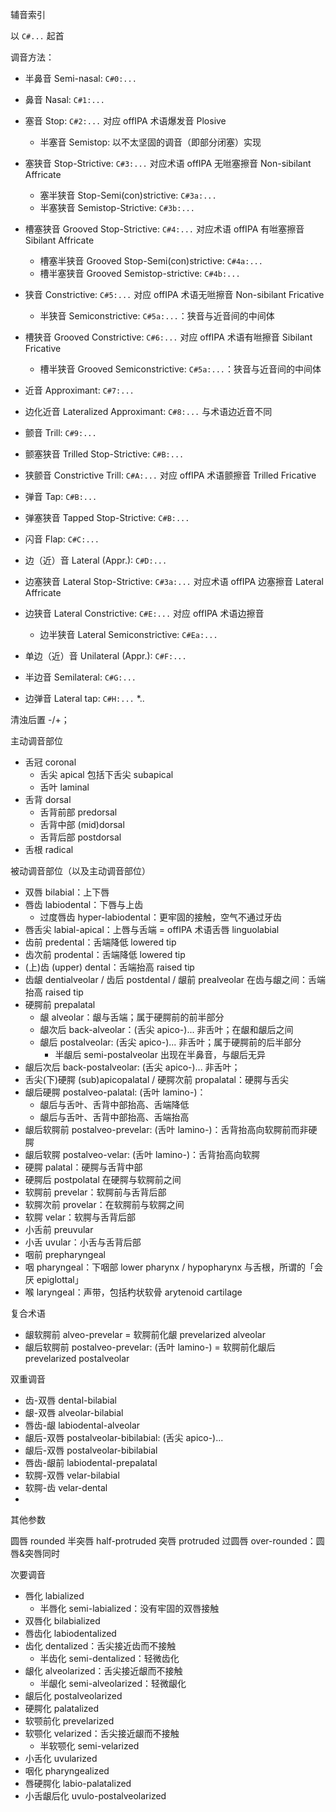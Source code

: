 辅音索引

以 `C#...` 起首



调音方法：

* 半鼻音 Semi-nasal: `C#0:...`
* 鼻音 Nasal: `C#1:...`
* 塞音 Stop: `C#2:...` 对应 offIPA 术语爆发音 Plosive
    * 半塞音 Semistop: 以不太坚固的调音（即部分闭塞）实现
* 塞狭音 Stop-Strictive: `C#3:...` 对应术语 offIPA 无咝塞擦音 Non-sibilant Affricate
    * 塞半狭音 Stop-Semi(con)strictive: `C#3a:...`
    * 半塞狭音 Semistop-Strictive: `C#3b:...`
* 槽塞狭音 Grooved Stop-Strictive: `C#4:...` 对应术语 offIPA 有咝塞擦音  Sibilant Affricate
    * 槽塞半狭音 Grooved Stop-Semi(con)strictive: `C#4a:...`
    * 槽半塞狭音 Grooved Semistop-strictive: `C#4b:...`
* 狭音 Constrictive: `C#5:...` 对应 offIPA 术语无咝擦音 Non-sibilant Fricative
    * 半狭音 Semiconstrictive: `C#5a:...`：狭音与近音间的中间体
* 槽狭音 Grooved Constrictive: `C#6:...` 对应 offIPA 术语有咝擦音 Sibilant Fricative
    * 槽半狭音 Grooved Semiconstrictive: `C#5a:...`：狭音与近音间的中间体
* 近音 Approximant: `C#7:...`
* 边化近音 Lateralized Approximant: `C#8:...` 与术语边近音不同
* 颤音 Trill: `C#9:...`
* 颤塞狭音 Trilled Stop-Strictive: `C#B:...`
* 狭颤音 Constrictive Trill: `C#A:...` 对应 offIPA 术语颤擦音 Trilled Fricative
* 弹音 Tap: `C#B:...`
* 弹塞狭音 Tapped Stop-Strictive: `C#B:...`
* 闪音 Flap: `C#C:...`

* 边（近）音 Lateral (Appr.): `C#D:...`
* 边塞狭音 Lateral Stop-Strictive: `C#3a:...` 对应术语 offIPA 边塞擦音 Lateral Affricate
* 边狭音 Lateral Constrictive: `C#E:...` 对应 offIPA 术语边擦音
    * 边半狭音 Lateral Semiconstrictive: `C#Ea:...`
* 单边（近）音 Unilateral (Appr.): `C#F:...`
* 半边音 Semilateral: `C#G:...`
* 边弹音 Lateral tap: `C#H:...`
*..

清浊后置 -/+；

主动调音部位
* 舌冠 coronal
    * 舌尖 apical 包括下舌尖 subapical
    * 舌叶 laminal
* 舌背 dorsal
    * 舌背前部 predorsal
    * 舌背中部 (mid)dorsal
    * 舌背后部 postdorsal
* 舌根 radical

被动调音部位（以及主动调音部位）

* 双唇 bilabial：上下唇
* 唇齿 labiodental：下唇与上齿
    * 过度唇齿 hyper-labiodental：更牢固的接触，空气不通过牙齿
* 唇舌尖 labial-apical：上唇与舌端 = offIPA 术语舌唇 linguolabial
* 齿前 predental：舌端降低 lowered tip
* 齿次前 prodental：舌端降低 lowered tip
* (上)齿 (upper) dental：舌端抬高 raised tip
* 齿龈 dentialveolar / 齿后 postdental / 龈前 prealveolar 在齿与龈之间：舌端抬高 raised tip
* 硬腭前 prepalatal
    * 龈 alveolar：龈与舌端；属于硬腭前的前半部分
    * 龈次后 back-alveolar：(舌尖 apico-)... 非舌叶；在龈和龈后之间
    * 龈后 postalveolar: (舌尖 apico-)... 非舌叶；属于硬腭前的后半部分
        * 半龈后 semi-postalveolar 出现在半鼻音，与龈后无异
* 龈后次后 back-postalveolar: (舌尖 apico-)... 非舌叶；
* 舌尖(下)硬腭 (sub)apicopalatal / 硬腭次前 propalatal：硬腭与舌尖
* 龈后硬腭 postalveo-palatal: (舌叶 lamino-)：
    * 龈后与舌叶、舌背中部抬高、舌端降低
    * 龈后与舌叶、舌背中部抬高、舌端抬高
* 龈后软腭前 postalveo-prevelar: (舌叶 lamino-)：舌背抬高向软腭前而非硬腭
* 龈后软腭 postalveo-velar: (舌叶 lamino-)：舌背抬高向软腭
* 硬腭 palatal：硬腭与舌背中部
* 硬腭后 postpolatal 在硬腭与软腭前之间
* 软腭前 prevelar：软腭前与舌背后部
* 软腭次前 provelar：在软腭前与软腭之间
* 软腭 velar：软腭与舌背后部
* 小舌前 preuvular
* 小舌 uvular：小舌与舌背后部
* 咽前 prepharyngeal
* 咽 pharyngeal：下咽部 lower pharynx / hypopharynx 与舌根，所谓的「会厌 epiglottal」
* 喉 laryngeal：声带，包括杓状软骨 arytenoid cartilage

复合术语
* 龈软腭前 alveo-prevelar = 软腭前化龈 prevelarized alveolar
* 龈后软腭前 postalveo-prevelar: (舌叶 lamino-)  = 软腭前化龈后 prevelarized postalveolar


双重调音
* 齿-双唇 dental-bilabial
* 龈-双唇 alveolar-bilabial
* 唇齿-龈 labiodental-alveolar
* 龈后-双唇 postalveolar-bibilabial: (舌尖 apico-)...
* 龈后-双唇 postalveolar-bibilabial
* 唇齿-龈前 labiodental-prepalatal
* 软腭-双唇 velar-bilabial
* 软腭-齿 velar-dental
*


其他参数


圆唇 rounded
半突唇 half-protruded
突唇 protruded
过圆唇 over-rounded：圆唇&突唇同时

次要调音

* 唇化 labialized
    * 半唇化 semi-labialized：没有牢固的双唇接触
* 双唇化 bilabialized
* 唇齿化 labiodentalized
* 齿化 dentalized：舌尖接近齿而不接触
    * 半齿化 semi-dentalized：轻微齿化
* 龈化 alveolarized：舌尖接近龈而不接触
    * 半龈化 semi-alveolarized：轻微龈化
* 龈后化 postalveolarized
* 硬腭化 palatalized
* 软颚前化 prevelarized
* 软颚化 velarized：舌尖接近龈而不接触
    * 半软颚化 semi-velarized
* 小舌化 uvularized
* 咽化 pharyngealized
* 唇硬腭化 labio-palatalized
* 小舌龈后化 uvulo-postalveolarized

